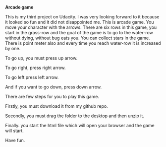 **Arcade game**

This is my third project on Udacity. I was very looking forward to it because it looked so fun and it did not disappointed me. This is arcade game. You move your character with the arrows. There are six rows in this game, you start in the grass-row and the goal of the game is to go to the water-row without dying, without bug eats you. You can collect stars in the game. There is point meter also and every time you reach water-row it is increased by one.

To go up, you must press up arrow.

To go right, press right arrow.

To go left press left arrow.

And if you want to go down, press down arrow.


There are few steps for you to play this game. 

Firstly, you must download it from my github repo. 

Secondly, you must drag the folder to the desktop and then unzip it.

Finally. you start the html file which will open your browser and the game will start.

Have fun.
